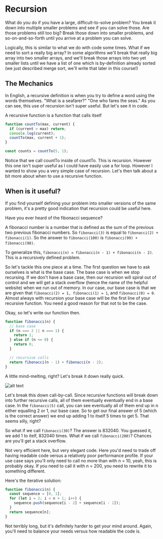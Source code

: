 # Recursion

What do you do if you have a large, difficult-to-solve problem? You break it down into multiple smaller problems and see if you can solve those. Are those problems still too big? Break those down into smaller problems, and so-on-and-so-forth until you arrive at a problem you can solve.

Logically, this is similar to what we do with code some times. What if we need to sort a really big array? In some algorithms we'll break that really big array into two smaller arrays, and we'll break those arrays into two yet smaller lists until we have a list of one which is by-definition already sorted (we just described merge sort, we'll write that later in this course!)

## The Mechanics

In English, a recursive definition is when you try to define a word using the words themselves. "What is a seafarer?" "One who fares the seas." As you can see, this use of recursion isn't super useful. But let's see it in code.

A recursive function is a function that calls itself

```javascript
function countTo(max, current) {
  if (current > max) return;
  console.log(current);
  countTo(max, current + 1);
}

const counts = countTo(5, 1);
```

Notice that we call countTo inside of countTo. This is recursion. However this one isn't super useful as I could have easily use a for loop. However I wanted to show you a very simple case of recursion. Let's then talk about a bit more about when to use a recursive function.

## When is it useful?

If you find yourself defining your problem into smaller versions of the same problem, it's a pretty good indication that recursion could be useful here.

Have you ever heard of the fibonacci sequence?

A fibonacci number is a number that is defined as the sum of the previous two previous fibonacci numbers. So `fibonacci(3)` is equal to `fibonacci(2) + fibonacci(1)`. So the answer to `fibonacci(100)` is `fibonacci(99) + fibonacci(98)`.

To generalize this, `fibonacci(n) = fibonacci(n - 1) + fibonacci(n - 2)`. This is a recursively defined problem.

So let's tackle this one piece at a time. The first question we have to ask ourselves is what is the base case. The base case is when we stop recursing. If we don't have a base case, then our recursion will spiral out of control and we will get a stack overflow (hence the name of the helpful website) when we run out of memory. In our case, our base case is that we are given that `fibonacci(2) = 1, fibonacci(1) = 1`, and `fibonacci(0) = 0`. Almost always with recursion your base case will be the first line of your recursive function. You need a good reason for that not to be the case.

Okay, so let's write our function then.

```javascript
function fibonacci(n) {
  // base case
  if (n === 2 || n === 1) {
    return 1;
  } else if (n <= 0) {
    return 0;
  }

  // recursive calls
  return fibonacci(n - 1) + fibonacci(n - 2);
}
```

A little mind-melting, right? Let's break it down really quick.

![alt text](https://btholt.github.io/complete-intro-to-computer-science/static/dbc78a1a5ea8079ac4d813dfa9039700/5a190/fibonacci.png)

Let's break this down call-by-call. Since recursive functions will break down into further recursive calls, all of them eventually eventually end in a base case. In the `fibonacci(5)` call, you can see eventually all of them end up in n either equalling 2 or 1, our base case. So to get our final answer of 5 (which is the correct answer) we end up adding 1 to itself 5 times to get 5. That seems silly, right?

So what if we call `fibonacci(30)`? The answer is 832040. You guessed it, we add 1 to itelf, 832040 times. What if we call `fibonacci(200)`? Chances are you'll get a stack overflow.

Not very efficient here, but very elegant code. Here you'd need to trade off having readable code versus a relatively poor performance profile. If your use case says you'll only need to call no more than with n = 10, yeah, this is probably okay. If you need to call it with n = 200, you need to rewrite it to something different.

Here's the iterative solution:

```javascript
function fibonacci(n) {
  const sequence = [0, 1];
  for (let i = 2; i < n + 1; i++) {
    sequence.push(sequence[i - 2] + sequence[i - 1]);
  }
  return sequence[n];
}
```

Not terribly long, but it's definitely harder to get your mind around. Again, you'll need to balance your needs versus how readable the code is.
